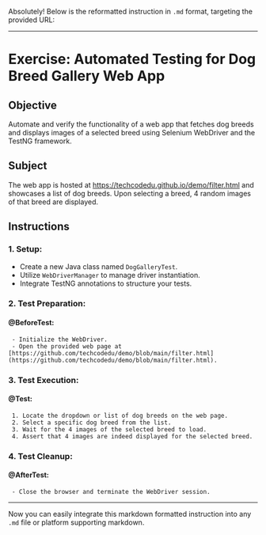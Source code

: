 Absolutely! Below is the reformatted instruction in `.md` format, targeting the provided URL:

---

# Exercise: Automated Testing for Dog Breed Gallery Web App

## Objective
Automate and verify the functionality of a web app that fetches dog breeds and displays images of a selected breed using Selenium WebDriver and the TestNG framework.

## Subject
The web app is hosted at https://techcodedu.github.io/demo/filter.html and showcases a list of dog breeds. Upon selecting a breed, 4 random images of that breed are displayed.

## Instructions

### 1. Setup:
   - Create a new Java class named `DogGalleryTest`.
   - Utilize `WebDriverManager` to manage driver instantiation.
   - Integrate TestNG annotations to structure your tests.

### 2. Test Preparation:
   #### @BeforeTest:
     - Initialize the WebDriver.
     - Open the provided web page at [https://github.com/techcodedu/demo/blob/main/filter.html](https://github.com/techcodedu/demo/blob/main/filter.html).

### 3. Test Execution:
   #### @Test:
     1. Locate the dropdown or list of dog breeds on the web page.
     2. Select a specific dog breed from the list.
     3. Wait for the 4 images of the selected breed to load.
     4. Assert that 4 images are indeed displayed for the selected breed.

### 4. Test Cleanup:
   #### @AfterTest:
     - Close the browser and terminate the WebDriver session.

---

Now you can easily integrate this markdown formatted instruction into any `.md` file or platform supporting markdown.
